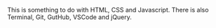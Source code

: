 This is something to do with HTML, CSS and Javascript. There is also Terminal, Git, GutHub, VSCode and jQuery.